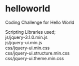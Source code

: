 # helloworld
Coding Challenge for Hello World

Scripting Libraries used; <br />
js/jquery-3.1.0.min.js <br />
js/jquery-ui.min.js <br />
css/jquery-ui.min.css <br />
css/jquery-ui.structure.min.css <br />
css/jquery-ui.theme.min.css <br />
